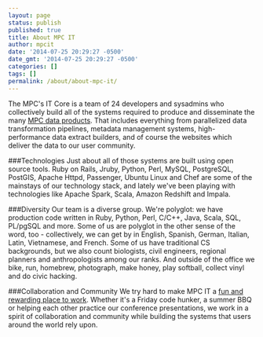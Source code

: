```yaml
---
layout: page
status: publish
published: true
title: About MPC IT
author: mpcit
date: '2014-07-25 20:29:27 -0500'
date_gmt: '2014-07-25 20:29:27 -0500'
categories: []
tags: []
permalink: /about/about-mpc-it/
---
```


The MPC's IT Core is a team of 24 developers and sysadmins who collectively build all of the systems required to produce and disseminate the many <a title="Data Products" href="/about/data-products/">MPC data products</a>.  That includes everything from parallelized data transformation pipelines, metadata management systems, high-performance data extract builders, and of course the websites which deliver the data to our user community.

###Technologies
Just about all of those systems are built using open source tools.  Ruby on Rails, Jruby, Python, Perl, MySQL, PostgreSQL, PostGIS, Apache Httpd, Passenger, Ubuntu Linux and Chef are some of the mainstays of our technology stack, and lately we've been playing with technologies like Apache Spark, Scala, Amazon Redshift and Impala.

###Diversity
Our team is a diverse group.  We're polyglot: we have production code written in Ruby, Python, Perl, C/C++, Java, Scala, SQL, PL/pgSQL and more.  Some of us are polyglot in the other sense of the word, too - collectively, we can get by in English, Spanish, German, Italian, Latin, Vietnamese, and French. Some of us have traditional CS backgrounds, but we also count biologists, civil engineers, regional planners and anthropologists among our ranks.  And outside of the office we bike, run, homebrew, photograph, make honey, play softball, collect vinyl and do civic hacking.

###Collaboration and Community
We try hard to make MPC IT a <a title="Working @ MPC" href="/about/working-mpc/">fun and rewarding place to work</a>.  Whether it's a Friday code hunker, a summer BBQ or helping each other practice our conference presentations, we work in a spirit of collaboration and community while building the systems that users around the world rely upon.

